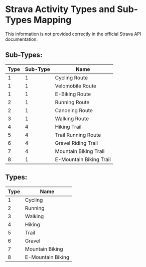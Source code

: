 # Strava Activity Types and Sub-Types Mapping

This information is not provided correctly in the official Strava API documentation.

## Sub-Types:
| Type | Sub-Type | Name |
| ---- | -------- | ---- |
| 1 | 1 | Cycling Route |
| 1 | 1 | Velomobile Route |
| 1 | 1 | E-Biking Route |
| 2 | 1 | Running Route |
| 2 | 1 | Canoeing Route |
| 3 | 1 | Walking Route |
| 4 | 4 | Hiking Trail |
| 5 | 4 | Trail Running Route |
| 6 | 4 | Gravel Riding Trail |
| 7 | 4 | Mountain Biking Trail |
| 8 | 1 | E-Mountain Biking Trail |

## Types:
| Type | Name |
| ---- | ---- |
| 1 | Cycling |
| 2 | Running |
| 3 | Walking |
| 4 | Hiking |
| 5 | Trail |
| 6 | Gravel |
| 7 | Mountain Biking |
| 8 | E-Mountain Biking |
